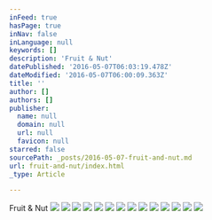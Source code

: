 ```yaml
---
inFeed: true
hasPage: true
inNav: false
inLanguage: null
keywords: []
description: 'Fruit & Nut'
datePublished: '2016-05-07T06:03:19.478Z'
dateModified: '2016-05-07T06:00:09.363Z'
title: ''
author: []
authors: []
publisher:
  name: null
  domain: null
  url: null
  favicon: null
starred: false
sourcePath: _posts/2016-05-07-fruit-and-nut.md
url: fruit-and-nut/index.html
_type: Article

---
```

Fruit & Nut
![](https://the-grid-user-content.s3-us-west-2.amazonaws.com/432f5620-e201-4ab4-b8e8-dd8c33bd14c6.jpg)
![](https://the-grid-user-content.s3-us-west-2.amazonaws.com/ed93ffbf-d4c4-457c-9b72-4a5d2be1d307.jpg)
![](https://the-grid-user-content.s3-us-west-2.amazonaws.com/cfdee530-c8cf-418f-9ee0-2a89efe6501b.jpg)
![](https://the-grid-user-content.s3-us-west-2.amazonaws.com/06e6a3c0-03a5-4fa9-a4ef-46673104adb6.jpg)
![](https://the-grid-user-content.s3-us-west-2.amazonaws.com/9d873721-b3df-4ffe-bb37-9006439b6f39.jpg)
![](https://the-grid-user-content.s3-us-west-2.amazonaws.com/7afce67e-e55b-4396-9961-2c30c0af85c3.jpg)
![](https://the-grid-user-content.s3-us-west-2.amazonaws.com/28fa2e8b-604c-4363-9b6a-f809b8002b02.jpg)
![](https://the-grid-user-content.s3-us-west-2.amazonaws.com/e8fd1f79-8f7e-49c6-aeff-e54a06219983.jpg)
![](https://the-grid-user-content.s3-us-west-2.amazonaws.com/bc7629d1-1c13-4381-b228-200a1f8599e5.jpg)
![](https://the-grid-user-content.s3-us-west-2.amazonaws.com/134d5923-7140-4b5f-abc8-bc855c02f3e8.jpg)
![](https://the-grid-user-content.s3-us-west-2.amazonaws.com/715ba1d9-8f0a-424a-83fd-1df39c818df2.jpg)
![](https://the-grid-user-content.s3-us-west-2.amazonaws.com/e2d969b7-cbb7-4638-9041-30eedb9b1872.jpg)
![](https://the-grid-user-content.s3-us-west-2.amazonaws.com/41a73e3d-7430-4ee5-b2ea-0ce1b5ef3997.jpg)
![](https://the-grid-user-content.s3-us-west-2.amazonaws.com/f61b74d1-bae5-4b46-8d00-b328ccfaa1be.jpg)